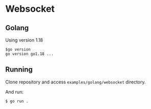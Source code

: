 # Websocket

## Golang

Using version 1.18

```
$go version
go version go1.18 ...
```

## Running

Clone repository and access `examples/golang/websocket` directory.

And run:
```
$ go run .
```
